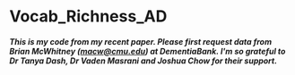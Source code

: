 # Vocab_Richness_AD

##### This is my code from my recent paper. Please first request data from Brian McWhitney (macw@cmu.edu) at DementiaBank. I'm so grateful to Dr Tanya Dash, Dr Vaden Masrani and Joshua Chow for their support. 
